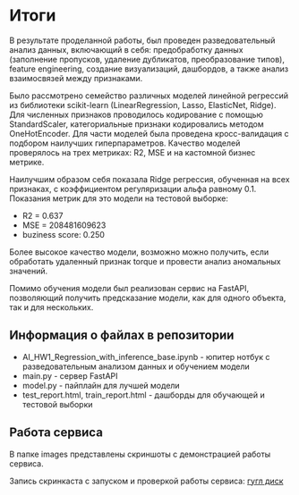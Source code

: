 # Итоги #

В результате проделанной работы, был проведен разведовательный анализ данных, включающий в себя: предобработку данных (заполнение пропусков, удаление дубликатов, преобразование типов), feature engineering, создание визуализаций, дашбордов, а также анализ взаимосвязей между признаками.

Было рассмотрено семейство различных моделей линейной регрессий из библиотеки scikit-learn (LinearRegression, Lasso, ElasticNet, Ridge). Для численных признаков проводилось кодирование с помощью StandardScaler, категориальные признаки кодировались методом OneHotEncoder. Для части моделей была проведена кросс-валидация c подбором наилучших гиперпараметров. Качество моделей проверялось на трех метриках: R2, MSE и на кастомной бизнес метрике.

Наилучшим образом себя показала Ridge регрессия, обученная на всех признаках, с коэффициентом регуляризации альфа равному 0.1. Показания метрик для это модели на тестовой выборке:

- R2 = 0.637
- MSE = 208481609623
- buziness score: 0.250

Более высокое качество модели, возможно можно получить, если обработать удаленный признак torque и провести анализ аномальных значений.

Помимо обучения модели был реализован сервис на FastAPI, позволяющий получить предсказание модели, как для одного объекта, так и для нескольких.


## Информация о файлах в репозитории

- AI_HW1_Regression_with_inference_base.ipynb - юпитер нотбук с разведовательным анализом данных и обучением модели
- main.py - сервер FastAPI
- model.py - пайплайн для лучшей модели
- test_report.html, train_report.html - дашборды для обучающей и тестовой выборки

## Работа сервиса

В папке images представлены скриншоты с демонстрацией работы сервиса.

Запись скринкаста с запуском и проверкой работы сервиса: [гугл диск](https://drive.google.com/drive/folders/1JubEXZKPBeG7zCjtMKZZR7d3jmaFxnXv?usp=sharing)